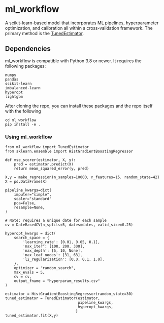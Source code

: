 # ml_workflow
A scikit-learn-based model that incorporates ML pipelines, hyperparameter optimization, and calibration all within a cross-validation framework. The primary method is the [TunedEstimator](https://github.com/monte-flora/ml-workflow/blob/main/ml_workflow/estimators/tuned_estimator.py). 


## Dependencies 

ml_workflow is compatible with Python 3.8 or newer.  It requires the following packages:

```
numpy 
pandas
scikit-learn
imbalanced-learn
hyperopt
lightgbm
```

After cloning the repo, you can install these packages and the repo itself with the following
```
cd ml_workflow
pip install -e .
```


### Using ml_workflow 
```
from ml_workflow import TunedEstimator
from sklearn.ensemble import HistGradientBoostingRegressor

def mse_scorer(estimator, X, y):
    pred = estimator.predict(X)
    return mean_squared_error(y, pred)

X,y = make_regression(n_samples=10000, n_features=15, random_state=42)
X = pd.DataFrame(X)

pipeline_kwargs=dict(
    imputer="simple",
    scaler="standard"
    pca=False,
    resample=None,
)

# Note: requires a unique date for each sample
cv = DateBasedCV(n_splits=5, dates=dates, valid_size=0.25)

hyperopt_kwargs = dict(
    search_space = {
        'learning_rate': [0.01, 0.05, 0.1],
        'max_iter': [100, 200, 300],
        'max_depth': [5, 10, None],
        'max_leaf_nodes': [31, 63],
        'l2_regularization': [0.0, 0.1, 1.0],
    },
    optimizer = "random_search", 
    max_evals = 5,
    cv = cv, 
    output_fname = "hyperparam_results.csv"
)

estimator = HistGradientBoostingRegressor(random_state=30) 
tuned_estimator = TunedEstimator(estimator, 
                                 pipeline_kwargs,
                                 hyperopt_kwargs,
                                )
tuned_estimator.fit(X,y)
```
